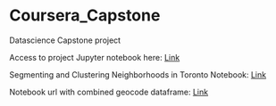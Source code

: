 # Coursera_Capstone
Datascience Capstone project

Access to project Jupyter notebook here: [Link](https://github.com/namlr/Coursera_Capstone/blob/master/Datascience_Capstone_Notebook.ipynb) 

Segmenting and Clustering Neighborhoods in Toronto Notebook: [Link](https://github.com/namlr/Coursera_Capstone/blob/master/Neighborhoods_in_city_of_Toronto.ipynb)

Notebook url with combined geocode dataframe: [Link](https://github.com/namlr/Coursera_Capstone/blob/master/Neighborhoods_in_city_of_Toronto_1.ipynb)
